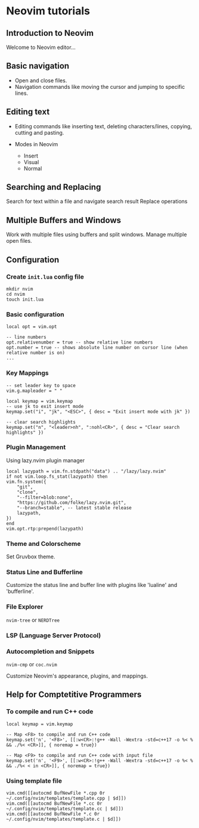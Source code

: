# Neovim tutorials

## Introduction to Neovim

Welcome to Neovim editor...

## Basic navigation

- Open and close files.
- Navigation commands like moving the cursor and jumping to specific lines.

## Editing text

- Editing commands like inserting text, deleting characters/lines, copying, cutting and pasting.

- Modes in Neovim
  - Insert
  - Visual
  - Normal

## Searching and Replacing

Search for text within a file and navigate search result
Replace operations

## Multiple Buffers and Windows

Work with multiple files using buffers and split windows.
Manage multiple open files.

## Configuration

### Create `init.lua` config file

    mkdir nvim
    cd nvim
    touch init.lua

### Basic configuration

    local opt = vim.opt

    -- line numbers
    opt.relativenumber = true -- show relative line numbers
    opt.number = true -- shows absolute line number on cursor line (when relative number is on)
    ...

### Key Mappings

    -- set leader key to space
    vim.g.mapleader = " "

    local keymap = vim.keymap
    -- use jk to exit insert mode
    keymap.set("i", "jk", "<ESC>", { desc = "Exit insert mode with jk" })

    -- clear search highlights
    keymap.set("n", "<leader>nh", ":nohl<CR>", { desc = "Clear search highlights" })

### Plugin Management

Using lazy.nvim plugin manager

    local lazypath = vim.fn.stdpath("data") .. "/lazy/lazy.nvim"
    if not vim.loop.fs_stat(lazypath) then
    vim.fn.system({
        "git",
        "clone",
        "--filter=blob:none",
        "https://github.com/folke/lazy.nvim.git",
        "--branch=stable", -- latest stable release
        lazypath,
    })
    end
    vim.opt.rtp:prepend(lazypath)

### Theme and Colorscheme

Set Gruvbox theme.

### Status Line and Bufferline

Customize the status line and buffer line with plugins like 'lualine' and 'bufferline'.

### File Explorer

`nvim-tree` or `NERDTree`

### LSP (Language Server Protocol)

### Autocompletion and Snippets

`nvim-cmp` or `coc.nvim`

Customize Neovim's appearance, plugins, and mappings.

## Help for Comptetitive Programmers

### To compile and run C++ code

    local keymap = vim.keymap

    -- Map <F8> to compile and run C++ code
    keymap.set('n', '<F8>', [[:w<CR>:!g++ -Wall -Wextra -std=c++17 -o %< % && ./%< <CR>]], { noremap = true})

    -- Map <F9> to compile and run C++ code with input file
    keymap.set('n', '<F9>', [[:w<CR>:!g++ -Wall -Wextra -std=c++17 -o %< % && ./%< < in <CR>]], { noremap = true})

### Using template file

    vim.cmd([[autocmd BufNewFile *.cpp 0r ~/.config/nvim/templates/template.cpp | $d]])
    vim.cmd([[autocmd BufNewFile *.cc 0r ~/.config/nvim/templates/template.cc | $d]])
    vim.cmd([[autocmd BufNewFile *.c 0r ~/.config/nvim/templates/template.c | $d]])
